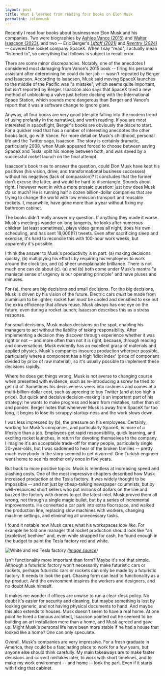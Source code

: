 ```yaml
---
layout: post
title: What I learned from reading four books on Elon Musk
permalink: /elonmusk
---
```


Recently I read four books about businessman Elon Musk and his companies. Two were biographies by [Ashlee Vance (2015)](https://www.goodreads.com/book/show/25541028-elon-musk) and [Walter Isaacson (2023)](https://www.goodreads.com/book/show/198586342-elon-musk), and two -- Eric Berger's *[Liftoff (2021)](https://www.goodreads.com/book/show/53402132-liftoff)* and *[Reentry (2024)](https://www.goodreads.com/book/show/205309521-reentry)* -- covered the rocket company SpaceX. When I say "read", I actually mean "listened to", so everything that follows is subject to recall error.

There are some minor discrepancies. Notably, one of the anecdotes I considered most damaging from Vance's 2015 book -- firing his personal assistant after determining he could do her job -- wasn't repeated by Berger and Isaacson. According to Isaacson, Musk said moving SpaceX launches to the middle of the Pacific was "a mistake", which seems quite important, but isn't reported by Berger. Isaacson also says that SpaceX tried a new method of unblocking a valve just before docking with the International Space Station, which sounds more dangerous than Berger and Vance's report that it was a software change to ignore glare.

Anyway, all four books are very good (despite falling into the modern trend of using profanity in the narrative), and worth reading. If you are most interested in spaceflight, Berger's books are obviously the place to start. For a quicker read that has a number of interesting anecdotes the other books lack, go with Vance. For more detail on Musk's childhood, personal life and the Twitter saga, Isaacson. The story is certainly dramatic, particularly 2008, when Musk appeared forced to choose between saving SpaceX and Tesla, split his money between both, and was saved by a successful rocket launch on the final attempt.

Isaacson's book tries to answer the question, could Elon Musk have kept his positives (his vision, drive, and transformational business successes) without his negatives (lack of compassion)? It concludes that the former don't excuse the latter, and would be hard to disentangle. Sounds about right. I however went in with a more prosaic question: just how does Musk *do* so much? He is running half a dozen billion-dollar companies that are trying to change the world with low emission transport and reusable rockets. I, meanwhile, have gone more than a year without fixing my bathroom cabinet.

The books didn't really answer my question. If anything they made it worse. Musk's meetings wander on long tangents, he looks after numerous children (at least sometimes), plays video games all night, does his own scheduling, and has sent 18,000(!?) tweets. Even after sacrificing sleep and exercise, it's hard to reconcile this with 100-hour work weeks, but apparently it's possible.

I think the answer to Musk's productivity is in part: (a) making decisions quickly, (b) multiplying his efforts by requiring his employees to work around the clock too, and (c\) sheer unexplainable brilliance. There is not much one can do about (c\). (a) and (b) both come under Musk's mantra "a maniacal sense of urgency is our operating principle" and have pluses and minuses.

For (a), there are big decisions and small decisions. For the big decisions, Musk is driven by his vision of the future. Electric cars *must* be made from aluminium to be lighter; rocket fuel *must* be cooled and densified to eke out the extra efficiency that allows reuse. Musk always has one eye on the future, even during a rocket launch; Isaacson describes this as a stress response.

For small decisions, Musk makes decisions on the spot, enabling his managers to act without the liability of taking responsibility. After implementing a decision they discover through experience whether it was right or not -- and more often than not it is right, because, through reading and conversations, Musk evidently has an excellent grasp of materials and applied physics. Musk's companies insource production wherever possible, particularly where a component has a high 'idiot index' (price of component divided by price of raw material), so it's usually possible to implement these decisions rapidly.

Where he does get things wrong, Musk is not averse to changing course when presented with evidence, such as re-introducing a screw he tried to get rid of. Sometimes his decisiveness veers into rashness and comes at a multi-billion-dollar cost, such as agreeing to buy Twitter (and at too high a price). But quick and decisive decision-making is an important part of his strategy: he wants to make progress and learn from mistakes, rather than sit and ponder. Berger notes that whenever Musk is away from SpaceX for too long, it begins to lose its scrappy-startup-ness and the work slows down.

I was less impressed by (b), the pressure on his employees. Certainly, working for Musk's companies, and particularly SpaceX, is more of a lifestyle than a job. Employees get rapid responsibility, quick learning, and exciting rocket launches, in return for devoting themselves to the company. I imagine it's an acceptable trade-off for many people, particularly single 20-year-olds, but I was saddened to hear of the broken families -- pretty much everybody in the story seemed to get divorced. One Turkish engineer went home to see his mother only once in five years.

But back to more positive topics. Musk is relentless at increasing speed and slashing costs. One of the most impressive chapters described how Musk increased production at the Tesla factory. It was widely thought to be impossible -- and not just by cheap-talking newspaper columnists, but by well-resourced short sellers who put millions of dollars on the line and buzzed the factory with drones to get the latest intel. Musk proved them all wrong, not through a single magic bullet, but by a series of incremental improvements. He converted a car park into extra floorspace, and walked the production line, replacing slow machines with workers, changing machine settings, and eliminating all unnecessary tasks.

I found it notable how Musk cares what his workspaces *look like*. For example he told one manager that rocket production should look like "an [expletive] beehive" and, even while strapped for cash, he found enough in the budget to paint the Tesla factory red and white.

![White and red Tesla factory](https://upload.wikimedia.org/wikipedia/commons/5/57/Tesla_auto_bots.jpg)
*([image source](https://en.wikipedia.org/wiki/List_of_Tesla_factories#/media/File:Tesla_auto_bots.jpg))*

Isn't functionality more important than form? Maybe it's not that simple. Although a futuristic factory won't necessarily make futuristic cars or rockets, perhaps futuristic cars or rockets can only be made by a futuristic factory. It needs to look the part. Chasing form can lead to functionality as a by-product. And the environment inspires the workers and designers, and no doubt Musk himself.

It makes me wonder if offices are unwise to run a clear-desk policy. No doubt it's easier for security and cleaning, but maybe something is lost by looking generic, and not having physical documents to hand. And maybe this also extends to houses. Musk doesn't seem to have a real home. At one point he hired a famous architect, Isaacson pointed out he seemed to be building an art installation more than a home, and Musk agreed and gave up. Might Musk's personal life have been more stable if he had a house that looked like a home? One can only speculate.

Overall, Musk's companies are very impressive. For a fresh graduate in America, they could be a fascinating place to work for a few years, but anyone else should think carefully. My main takeaways are to make faster decisions and correct mistakes later, to work with short timelines, and to make my work environment -- and home -- look the part. Even if it starts with fixing that cabinet.

